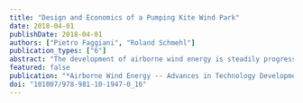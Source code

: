 ```yaml
---
title: "Design and Economics of a Pumping Kite Wind Park"
date: 2018-04-01
publishDate: 2018-04-01
authors: ["Pietro Faggiani", "Roland Schmehl"]
publication_types: ["6"]
abstract: "The development of airborne wind energy is steadily progressing towards the market introduction of the technology Even though the physical foundations of the various conversion concepts are well understood, the actual economic potential of distributed small-scale and centralized large-scale power generation under realworld conditions is still under investigation In the present chapter we consider the clustering of units into a large kite wind park, specifically the spatial arrangement and collective operation The analysis starts from a quasi-steady flight model of the kite to estimate the power production in pumping cycle operation From the surface area and aerodynamic properties of the kite all other system parameters are determined A genetic algorithm is used to optimize the operation of a single unit and to derive its power curve Based on this information multiple interconnected units are simulated and an economic model is added The results show that a coordinated collective operation not only achieves a continuous net electricity output, but also decreases the LCOE from 106 to 96 €/Mwh as consequence of economic scale effects The prediction supports the substantial economic potential of pumping kite wind parks for large-scale power generation"
featured: false
publication: "*Airborne Wind Energy -- Advances in Technology Development and Research*"
doi: "101007/978-981-10-1947-0_16"
---
```


